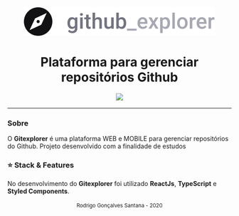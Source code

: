 <div align="center">
  <img src="./src/assets/logo.svg">
  <h1>Plataforma para gerenciar repositórios Github</h1>
</div>


<p align="center">
  <img src="view.gif">
</p>



_________________




### Sobre
O **Gitexplorer** é uma plataforma WEB e MOBILE para gerenciar repositórios do Github. Projeto desenvolvido com a finalidade de estudos



### :star: Stack & Features
No desenvolvimento do **Gitexplorer** foi utilizado **ReactJs**, **TypeScript** e **Styled Components**. 





<div align="center">
  <small>Rodrigo Gonçalves Santana - 2020</small>
</div>